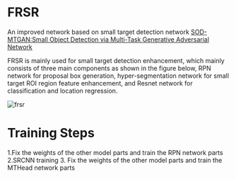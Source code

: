 # FRSR

An improved network based on small target detection network [SOD-MTGAN:Small Object Detection via Multi-Task Generative Adversarial Network](https://openaccess.thecvf.com/content_ECCV_2018/papers/Yongqiang_Zhang_SOD-MTGAN_Small_Object_ECCV_2018_paper.pdf)

FRSR is mainly used for small target detection enhancement, which mainly consists of three main components as shown in the figure below, RPN network for proposal box generation, hyper-segmentation network for small target ROI region feature enhancement, and Resnet network for classification and location regression.

![frsr](https://user-images.githubusercontent.com/49949166/200490555-7a8e0819-0205-4903-84cf-b15a99fc2afd.png)


# Training Steps
1.Fix the weights of the other model parts and train the RPN network parts
2.SRCNN training
3. Fix the weights of the other model parts and train the MTHead network parts



